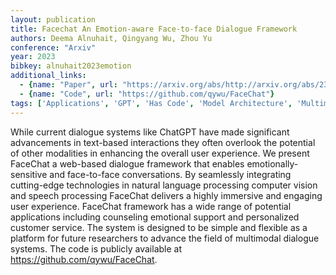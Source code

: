 ```yaml
---
layout: publication
title: Facechat An Emotion-aware Face-to-face Dialogue Framework
authors: Deema Alnuhait, Qingyang Wu, Zhou Yu
conference: "Arxiv"
year: 2023
bibkey: alnuhait2023emotion
additional_links:
  - {name: "Paper", url: "https://arxiv.org/abs/http://arxiv.org/abs/2303.07316v1"}
  - {name: "Code", url: "https://github.com/qywu/FaceChat"}
tags: ['Applications', 'GPT', 'Has Code', 'Model Architecture', 'Multimodal Models', 'Reinforcement Learning', 'Tools']
---
```

While current dialogue systems like ChatGPT have made significant advancements in text-based interactions they often overlook the potential of other modalities in enhancing the overall user experience. We present FaceChat a web-based dialogue framework that enables emotionally-sensitive and face-to-face conversations. By seamlessly integrating cutting-edge technologies in natural language processing computer vision and speech processing FaceChat delivers a highly immersive and engaging user experience. FaceChat framework has a wide range of potential applications including counseling emotional support and personalized customer service. The system is designed to be simple and flexible as a platform for future researchers to advance the field of multimodal dialogue systems. The code is publicly available at https://github.com/qywu/FaceChat.
